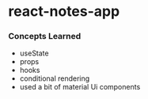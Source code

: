# react-notes-app
### Concepts Learned 
- useState
- props
- hooks
- conditional rendering
- used a bit of material Ui components
